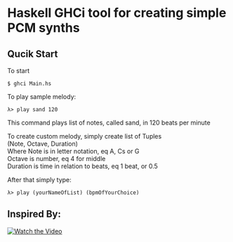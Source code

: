 # Haskell GHCi tool for creating simple PCM synths

## Qucik Start
To start  
```console
$ ghci Main.hs 
```
To play sample melody:
```console
λ> play sand 120  
```
This command plays list of notes, called sand, in 120 beats per minute  

To create custom melody, simply create list of Tuples  
(Note, Octave, Duration)  
Where Note is in letter notation, eq A, Cs or G  
Octave is number, eq 4 for middle  
Duration is time in relation to beats, eq 1 beat, or 0.5   

After that simply type:
```console
λ> play (yourNameOfList) (bpmOfYourChoice)
```

## Inspired By:
[![Watch the Video](https://i.ytimg.com/vi/FYTZkE5BZ-0/hqdefault.jpg)](https://www.youtube.com/watch?v=FYTZkE5BZ-0)

